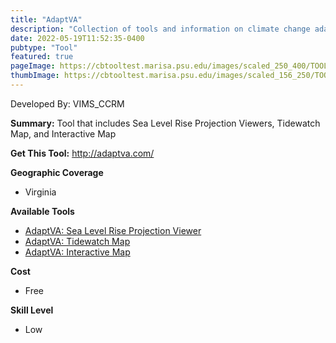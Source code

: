 ```yaml
---
title: "AdaptVA"
description: "Collection of tools and information on climate change adaptation for individuals, local programs, and agencies in Virginia"
date: 2022-05-19T11:52:35-0400
pubtype: "Tool"
featured: true
pageImage: https://cbtooltest.marisa.psu.edu/images/scaled_250_400/TOOLID_1.0_ScreenCapture-1.png
thumbImage: https://cbtooltest.marisa.psu.edu/images/scaled_156_250/TOOLID_1.0_ScreenCapture-1.png
---
```

Developed By: VIMS_CCRM

**Summary:** Tool that includes Sea Level Rise Projection Viewers, Tidewatch Map, and Interactive Map

__**Get This Tool:**__ http://adaptva.com/

__**Geographic Coverage**__
- Virginia

__**Available Tools**__
-  [AdaptVA: Sea Level Rise Projection Viewer](https://cbtooltest.marisa.psu.edu/collection/page-tool1.1)
-  [AdaptVA: Tidewatch Map](https://cbtooltest.marisa.psu.edu/collection/page-tool1.2)
-  [AdaptVA: Interactive Map](https://cbtooltest.marisa.psu.edu/collection/page-tool1.3)

__**Cost**__
- Free

__**Skill Level**__
- Low
